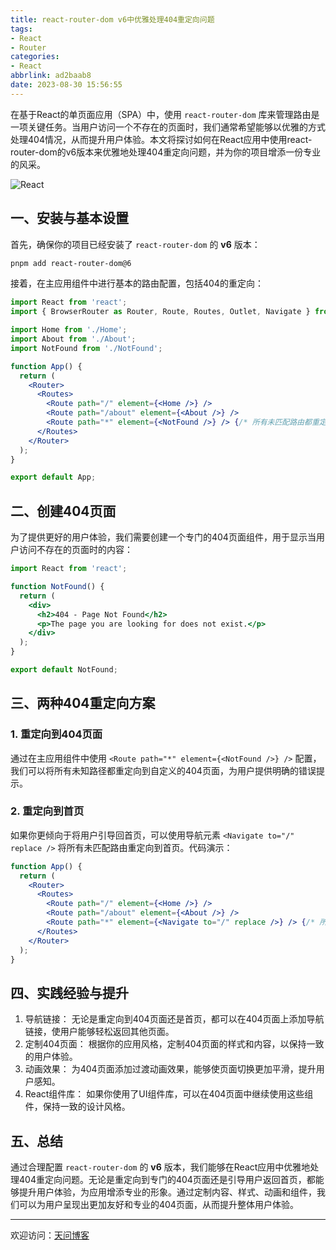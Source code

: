 ```yaml
---
title: react-router-dom v6中优雅处理404重定向问题
tags:
- React
- Router
categories:
- React
abbrlink: ad2baab8
date: 2023-08-30 15:56:55
---
```


在基于React的单页面应用（SPA）中，使用 `react-router-dom` 库来管理路由是一项关键任务。当用户访问一个不存在的页面时，我们通常希望能够以优雅的方式处理404情况，从而提升用户体验。本文将探讨如何在React应用中使用react-router-dom的v6版本来优雅地处理404重定向问题，并为你的项目增添一份专业的风采。

![React](https://tiven.cn/static/img/img-react-01-awodTve6vGeownJ6xi27U.jpg)

<!-- more -->

## 一、安装与基本设置

首先，确保你的项目已经安装了 `react-router-dom` 的 **v6** 版本：

```bash
pnpm add react-router-dom@6
```

接着，在主应用组件中进行基本的路由配置，包括404的重定向：

```jsx
import React from 'react';
import { BrowserRouter as Router, Route, Routes, Outlet, Navigate } from 'react-router-dom';

import Home from './Home';
import About from './About';
import NotFound from './NotFound';

function App() {
  return (
    <Router>
      <Routes>
        <Route path="/" element={<Home />} />
        <Route path="/about" element={<About />} />
        <Route path="*" element={<NotFound />} /> {/* 所有未匹配路由都重定向到404页面 */}
      </Routes>
    </Router>
  );
}

export default App;
```

## 二、创建404页面

为了提供更好的用户体验，我们需要创建一个专门的404页面组件，用于显示当用户访问不存在的页面时的内容：

```jsx
import React from 'react';

function NotFound() {
  return (
    <div>
      <h2>404 - Page Not Found</h2>
      <p>The page you are looking for does not exist.</p>
    </div>
  );
}

export default NotFound;
```

## 三、两种404重定向方案

### 1. 重定向到404页面

通过在主应用组件中使用 `<Route path="*" element={<NotFound />} />` 配置，我们可以将所有未知路径都重定向到自定义的404页面，为用户提供明确的错误提示。

### 2. 重定向到首页

如果你更倾向于将用户引导回首页，可以使用导航元素 `<Navigate to="/" replace />` 将所有未匹配路由重定向到首页。代码演示：

```jsx
function App() {
  return (
    <Router>
      <Routes>
        <Route path="/" element={<Home />} />
        <Route path="/about" element={<About />} />
        <Route path="*" element={<Navigate to="/" replace />} /> {/* 所有未匹配路由都重定向到首页 */}
      </Routes>
    </Router>
  );
}
```

## 四、实践经验与提升

1. 导航链接： 无论是重定向到404页面还是首页，都可以在404页面上添加导航链接，使用户能够轻松返回其他页面。
2. 定制404页面： 根据你的应用风格，定制404页面的样式和内容，以保持一致的用户体验。
3. 动画效果： 为404页面添加过渡动画效果，能够使页面切换更加平滑，提升用户感知。
4. React组件库： 如果你使用了UI组件库，可以在404页面中继续使用这些组件，保持一致的设计风格。

## 五、总结

通过合理配置 `react-router-dom` 的 **v6** 版本，我们能够在React应用中优雅地处理404重定向问题。无论是重定向到专门的404页面还是引导用户返回首页，都能够提升用户体验，为应用增添专业的形象。通过定制内容、样式、动画和组件，我们可以为用户呈现出更加友好和专业的404页面，从而提升整体用户体验。

---

欢迎访问：[天问博客](https://tiven.cn/p/ad2baab8/ "天问博客-专注于大前端技术")


